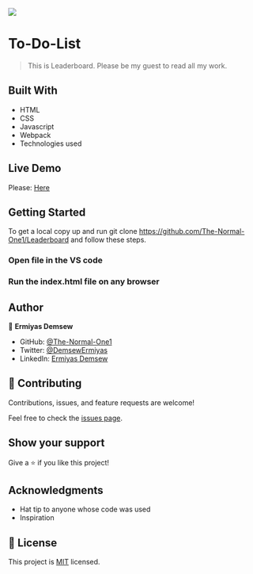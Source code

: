 ![](https://img.shields.io/badge/Microverse-blueviolet)

# To-Do-List

> This is Leaderboard. Please be my guest to read all my work.

## Built With

- HTML
- CSS
- Javascript
- Webpack
- Technologies used

## Live Demo

Please: [Here](https://the-normal-one1.github.io/Leaderboard/dist)

## Getting Started

To get a local copy up and run git clone https://github.com/The-Normal-One1/Leaderboard and follow these steps.

### Open file in the VS code

### Run the index.html file on any browser

## Author

👤 **Ermiyas Demsew**

- GitHub: [@The-Normal-One1](https://github.com/The-Normal-One1)
- Twitter: [@DemsewErmiyas](https://twitter.com/DemsewErmiyas)
- LinkedIn: [Ermiyas Demsew](https://linkedin.com/in/ErmiyasDemsew)

## 🤝 Contributing

Contributions, issues, and feature requests are welcome!

Feel free to check the [issues page](../../issues/).

## Show your support

Give a ⭐️ if you like this project!

## Acknowledgments

- Hat tip to anyone whose code was used
- Inspiration

## 📝 License

This project is [MIT](./MIT.md) licensed.
